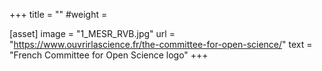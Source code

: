 +++
title = ""
#weight =

[asset]
    image = "1_MESR_RVB.jpg"
    url = "https://www.ouvrirlascience.fr/the-committee-for-open-science/"
    text = "French Committee for Open Science logo"
+++
